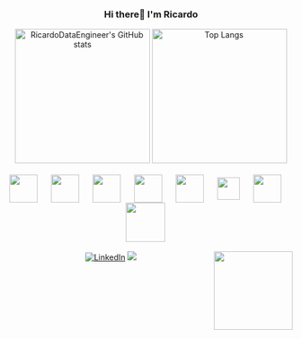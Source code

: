 <div style="text-align: center;">
    <h3>Hi there👋 I'm Ricardo</h3>

<!-- GitStatus/TopLangs -->

<img height="240em" src="https://github-readme-stats.vercel.app/api?username=RicardoDataEngineer&show_icons=true&theme=radical" alt="RicardoDataEngineer's GitHub stats" />
<img height="240em" src="https://github-readme-stats.vercel.app/api/top-langs/?username=anuraghazra&theme=radical" alt="Top Langs" />

<div style="display: inline_block" align="center"><br>
        <img align="center" src="https://cdn.jsdelivr.net/gh/devicons/devicon@latest/icons/python/python-original.svg" height="50" width="50" style="margin-right: 20px;"/>
        <img align="center"src="https://cdn.jsdelivr.net/gh/devicons/devicon@latest/icons/java/java-original.svg" height="50" width="50" style="margin-right: 20px;" />
        <img align="center"src="https://cdn.jsdelivr.net/gh/devicons/devicon@latest/icons/mysql/mysql-original.svg" height="50" width="50" style="margin-right: 20px;" />
        <img align="center"src="https://cdn.jsdelivr.net/gh/devicons/devicon@latest/icons/postgresql/postgresql-original.svg" height="50" width="50" style="margin-right: 20px;"/>
        <img align="center"src="https://cdn.jsdelivr.net/gh/devicons/devicon@latest/icons/apachespark/apachespark-original.svg" height="50" width="50" style="margin-right: 20px;"/>
        <img align="center"src="https://cdn.jsdelivr.net/gh/devicons/devicon@latest/icons/apacheairflow/apacheairflow-original.svg" height="40" width="40" style="margin-right: 20px;"/>
        <img align="center"src="https://cdn.jsdelivr.net/gh/devicons/devicon@latest/icons/apachekafka/apachekafka-original.svg" height="50" width="50" style="margin-right: 20px;" />
        <img align="center"src="https://cdn.jsdelivr.net/gh/devicons/devicon@latest/icons/docker/docker-original.svg" height="70" width="70" style="margin-right: 20px;"/>
        
        
</div>
<div style="display: inline_block"><br>
        <a href="https://www.linkedin.com/in/ricardo-moreira-86039276" target="_blank"><img src="https://img.shields.io/badge/LinkedIn-0077B5?style=for-the-badge&logo=linkedin&logoColor=white" alt="LinkedIn"></a>
        <a href="https://www.youtube.com/@hicardomoreira" target="_blank"><img src="https://img.shields.io/badge/YouTube-FF0000?style=for-the-badge&logo=youtube&logoColor=white"></a>
        <img align="right"src="https://media.tenor.com/Q4qyZizrNGMAAAAi/thor-love-and-thunder-marvel-studios.gif" height="140" width="140"/>

</div>
          

          
          


          

          
